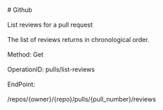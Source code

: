 <br>#     Github</br>
<br>List reviews for a pull request</br>
<br>The list of reviews returns in chronological order.</br>
<br>Method: Get</br>
<br>OperationID: pulls/list-reviews</br>
<br>EndPoint:</br>
<br>/repos/{owner}/{repo}/pulls/{pull_number}/reviews</br>
